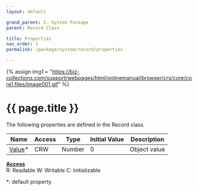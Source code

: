 ```yaml
---
layout: default

grand_parent: 1. System Package
parent: Record Class

title: Properties
nav_order: 1
permalink: /package/system/record/properties

---
```

{% assign img1 = "https://biz-collections.com/support/webpages/html/onlinemanual/browser/crs/core/core1.files/image001.gif" %}


# {{ page.title }}

The following properties are defined in the Record class.

|Name       | Access | Type   | Initial Value | Description |
|----------	|--------|--------|---------------|-------------|
| [Value](/package/system/record/properties/value)* 	| CRW 	 |Number  | 0 | Object value |

<u><b>Access</b></u><br>
R: Readable
W: Writable
C: Initializable

*: default property